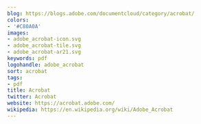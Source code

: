 ```yaml
---
blog: https://blogs.adobe.com/documentcloud/category/acrobat/
colors:
- '#C80A0A'
images:
- adobe_acrobat-icon.svg
- adobe_acrobat-tile.svg
- adobe_acrobat-ar21.svg
keywords: pdf
logohandle: adobe_acrobat
sort: acrobat
tags:
- pdf
title: Acrobat
twitter: Acrobat
website: https://acrobat.adobe.com/
wikipedia: https://en.wikipedia.org/wiki/Adobe_Acrobat
---
```


